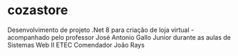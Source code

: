 # cozastore
Desenvolvimento de projeto .Net 8 para criação de loja virtual - acompanhado pelo professor José Antonio Gallo Junior durante as aulas de Sistemas Web II ETEC Comendador João Rays
